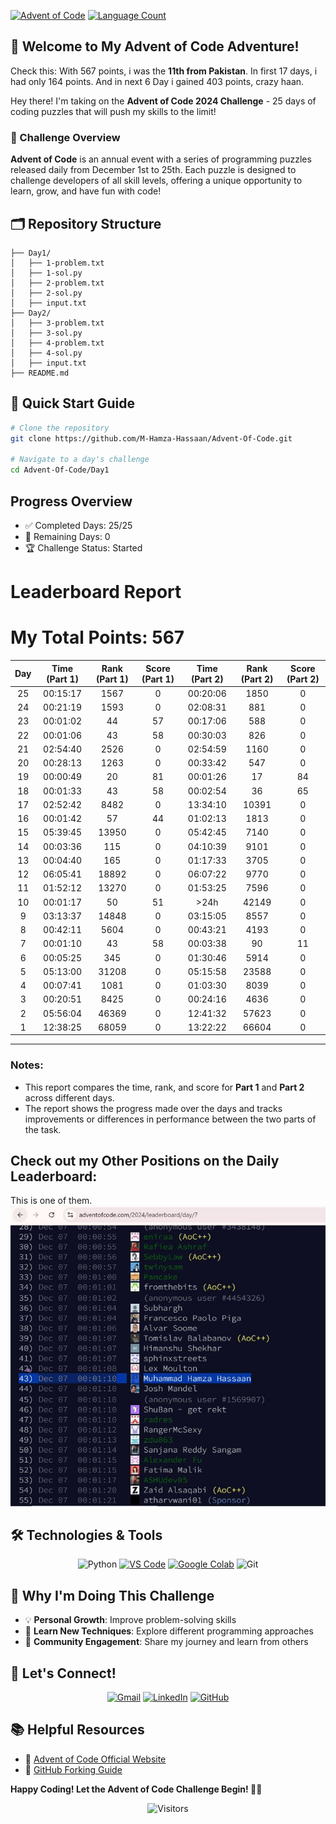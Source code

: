 [![Advent of Code](https://img.shields.io/badge/Advent%20of%20Code-2024-brightgreen?style=for-the-badge&logo=advent-of-code&logoColor=white)](https://adventofcode.com/) [![Language Count](https://img.shields.io/github/languages/count/M-Hamza-Hassaan/Advent-Of-Code?style=for-the-badge&color=orange)](https://github.com/M-Hamza-Hassaan/Advent-Of-Code)


## 🌟 Welcome to My Advent of Code Adventure! 

Check this: With 567 points, i was the **11th from Pakistan**. In first 17 days, i had only 164 points. And in next 6 Day i gained 403 points, crazy haan.

Hey there! I'm taking on the **Advent of Code 2024 Challenge** - 25 days of coding puzzles that will push my skills to the limit! 

### 📅 Challenge Overview

**Advent of Code** is an annual event with a series of programming puzzles released daily from December 1st to 25th. Each puzzle is designed to challenge developers of all skill levels, offering a unique opportunity to learn, grow, and have fun with code!

## 🗂️ Repository Structure

```Advent-Of-Code/
├── Day1/
│   ├── 1-problem.txt
│   ├── 1-sol.py
│   ├── 2-problem.txt
│   ├── 2-sol.py
│   ├── input.txt
├── Day2/
│   ├── 3-problem.txt
│   ├── 3-sol.py
│   ├── 4-problem.txt
│   ├── 4-sol.py
│   ├── input.txt
├── README.md

```

## 🚀 Quick Start Guide

```bash
# Clone the repository
git clone https://github.com/M-Hamza-Hassaan/Advent-Of-Code.git

# Navigate to a day's challenge
cd Advent-Of-Code/Day1
```

## Progress Overview

- ✅ Completed Days: 25/25
- 🧊 Remaining Days: 0
- 🏆 Challenge Status: Started


# Leaderboard Report

# My Total Points: 567


| **Day** | **Time (Part 1)** | **Rank (Part 1)** | **Score (Part 1)** | **Time (Part 2)** | **Rank (Part 2)** | **Score (Part 2)** |
|:-------:|:-----------------:|:-----------------:|:------------------:|:-----------------:|:-----------------:|:------------------:|
| 25      | 00:15:17          | 1567              | 0                  | 00:20:06          | 1850              | 0                  |
| 24      | 00:21:19          | 1593              | 0                  | 02:08:31          | 881               | 0                  |
| 23      | 00:01:02          | 44                | 57                 | 00:17:06          | 588               | 0                  |
| 22      | 00:01:06          | 43                | 58                 | 00:30:03          | 826               | 0                  |
| 21      | 02:54:40          | 2526              | 0                  | 02:54:59          | 1160              | 0                  |
| 20      | 00:28:13          | 1263              | 0                  | 00:33:42          | 547               | 0                  |
| 19      | 00:00:49          | 20                | 81                 | 00:01:26          | 17                | 84                 |
| 18      | 00:01:33          | 43                | 58                 | 00:02:54          | 36                | 65                 |
| 17      | 02:52:42          | 8482              | 0                  | 13:34:10          | 10391             | 0                  |
| 16      | 00:01:42          | 57                | 44                 | 01:02:13          | 1813              | 0                  |
| 15      | 05:39:45          | 13950             | 0                  | 05:42:45          | 7140              | 0                  |
| 14      | 00:03:36          | 115               | 0                  | 04:10:39          | 9101              | 0                  |
| 13      | 00:04:40          | 165               | 0                  | 01:17:33          | 3705              | 0                  |
| 12      | 06:05:41          | 18892             | 0                  | 06:07:22          | 9770              | 0                  |
| 11      | 01:52:12          | 13270             | 0                  | 01:53:25          | 7596              | 0                  |
| 10      | 00:01:17          | 50                | 51                 | >24h              | 42149             | 0                  |
| 9       | 03:13:37          | 14848             | 0                  | 03:15:05          | 8557              | 0                  |
| 8       | 00:42:11          | 5604              | 0                  | 00:43:21          | 4193              | 0                  |
| 7       | 00:01:10          | 43                | 58                 | 00:03:38          | 90                | 11                 |
| 6       | 00:05:25          | 345               | 0                  | 01:30:46          | 5914              | 0                  |
| 5       | 05:13:00          | 31208             | 0                  | 05:15:58          | 23588             | 0                  |
| 4       | 00:07:41          | 1081              | 0                  | 01:03:30          | 8039              | 0                  |
| 3       | 00:20:51          | 8425              | 0                  | 00:24:16          | 4636              | 0                  |
| 2       | 05:56:04          | 46369             | 0                  | 12:41:32          | 57623             | 0                  |
| 1       | 12:38:25          | 68059             | 0                  | 13:22:22          | 66604             | 0                  |

---

### Notes:
- This report compares the time, rank, and score for **Part 1** and **Part 2** across different days.
- The report shows the progress made over the days and tracks improvements or differences in performance between the two parts of the task.


## Check out my Other Positions on the Daily Leaderboard:
This is one of them.
![Day 7 - First Problem](https://github.com/M-Hamza-Hassaan/Advent-Of-Code/blob/main/International%20Rankings/Day-07-First%20Problem.JPG?raw=true)

## 🛠️ Technologies & Tools

<div align="center">
  
![Python](https://img.shields.io/badge/-Python-3776AB?style=for-the-badge&logo=python&logoColor=white)
[![VS Code](https://img.shields.io/badge/-VS%20Code-yellow?style=for-the-badge&logo=visual-studio-code&logoColor=white)](https://code.visualstudio.com/)
[![Google Colab](https://img.shields.io/badge/-Google%20Colab-orange?style=for-the-badge&logo=googlecolab&logoColor=white)](https://colab.research.google.com/)
![Git](https://img.shields.io/badge/-Git-F05032?style=for-the-badge&logo=git&logoColor=white)
</div>

## 🌟 Why I'm Doing This Challenge

- 💡 **Personal Growth**: Improve problem-solving skills
- 🧠 **Learn New Techniques**: Explore different programming approaches
- 🤝 **Community Engagement**: Share my journey and learn from others

## 🔗 Let's Connect!

<div align="center">
  
[![Gmail](https://img.shields.io/badge/Gmail-black?style=for-the-badge&logo=gmail)](https://mail.google.com/mail/?tab=rm&ogbl)
[![LinkedIn](https://img.shields.io/badge/LinkedIn-blue?style=for-the-badge&logo=linkedin)](https://www.linkedin.com/in/muhammad-hamza-hassaan/)
[![GitHub](https://img.shields.io/badge/GitHub-black?style=for-the-badge&logo=github)](https://github.com/M-Hamza-Hassaan)

</div>

## 📚 Helpful Resources

- 🎄 [Advent of Code Official Website](https://adventofcode.com/)
- 🍴 [GitHub Forking Guide](https://docs.github.com/en/get-started/quickstart/fork-a-repo)


**Happy Coding! Let the Advent of Code Challenge Begin! 🚀🎄**

<p align="center">
  <img src="https://visitor-badge.laobi.icu/badge?page_id=M-Hamza-Hassaan.Advent-Of-Code&style=for-the-badge&logo=github" alt="Visitors" width="100">
</p>
